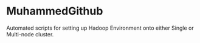 # MuhammedGithub
Automated scripts for setting up Hadoop Environment onto either Single or Multi-node cluster.
